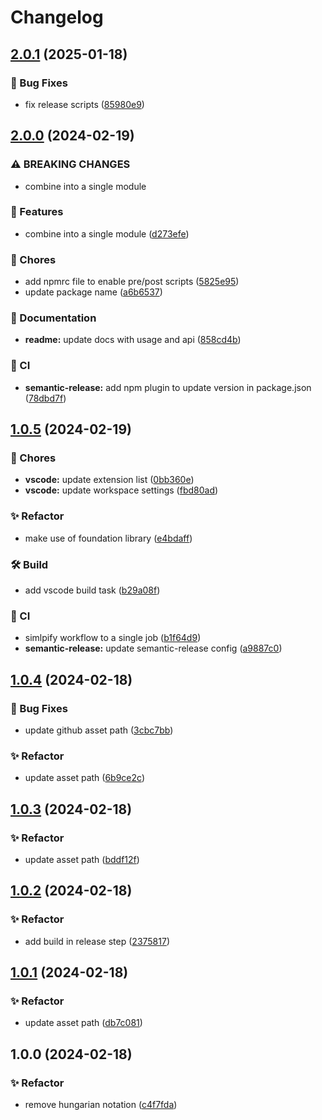 # Changelog

## [2.0.1](https://github.com/Norgate-AV/NAVDatabase.Amx.AMX-CTC-1402/compare/v2.0.0...v2.0.1) (2025-01-18)

### 🐛 Bug Fixes

- fix release scripts ([85980e9](https://github.com/Norgate-AV/NAVDatabase.Amx.AMX-CTC-1402/commit/85980e9ba9ba6cae6b3be2041882514b6d3f84ce))

## [2.0.0](https://github.com/Norgate-AV/NAVDatabase.Amx.AMX-CTC-1402/compare/v1.0.5...v2.0.0) (2024-02-19)

### ⚠ BREAKING CHANGES

- combine into a single module

### 🌟 Features

- combine into a single module ([d273efe](https://github.com/Norgate-AV/NAVDatabase.Amx.AMX-CTC-1402/commit/d273efec67cbfaf6f2d0d3bc56bc3e2e11662783))

### 🧰 Chores

- add npmrc file to enable pre/post scripts ([5825e95](https://github.com/Norgate-AV/NAVDatabase.Amx.AMX-CTC-1402/commit/5825e95e551c3ebec3f60a2f8ae26575b8723f97))
- update package name ([a6b6537](https://github.com/Norgate-AV/NAVDatabase.Amx.AMX-CTC-1402/commit/a6b65372d8759a0757f5c31c5c8378f9bbbb417b))

### 📖 Documentation

- **readme:** update docs with usage and api ([858cd4b](https://github.com/Norgate-AV/NAVDatabase.Amx.AMX-CTC-1402/commit/858cd4bbaf4b7062e26ec8e030a339dbb9411360))

### 🤖 CI

- **semantic-release:** add npm plugin to update version in package.json ([78dbd7f](https://github.com/Norgate-AV/NAVDatabase.Amx.AMX-CTC-1402/commit/78dbd7ff1de109595d6b46e643be483eb6e3bf6c))

## [1.0.5](https://github.com/Norgate-AV/NAVDatabase.Amx.AMX-CTC-1402/compare/v1.0.4...v1.0.5) (2024-02-19)

### 🧰 Chores

- **vscode:** update extension list ([0bb360e](https://github.com/Norgate-AV/NAVDatabase.Amx.AMX-CTC-1402/commit/0bb360eb39ffcfc72bcec973d86c180c98d0b5c2))
- **vscode:** update workspace settings ([fbd80ad](https://github.com/Norgate-AV/NAVDatabase.Amx.AMX-CTC-1402/commit/fbd80ad90e6260a6a9d55afdcb145e9d642648ca))

### ✨ Refactor

- make use of foundation library ([e4bdaff](https://github.com/Norgate-AV/NAVDatabase.Amx.AMX-CTC-1402/commit/e4bdaff97534ee79d6596654d58e609075fe287e))

### 🛠️ Build

- add vscode build task ([b29a08f](https://github.com/Norgate-AV/NAVDatabase.Amx.AMX-CTC-1402/commit/b29a08fcb70e12b344af65df0552f841c3152021))

### 🤖 CI

- simlpify workflow to a single job ([b1f64d9](https://github.com/Norgate-AV/NAVDatabase.Amx.AMX-CTC-1402/commit/b1f64d9863a26d3524ac20c216bd2ceebdd3ff60))
- **semantic-release:** update semantic-release config ([a9887c0](https://github.com/Norgate-AV/NAVDatabase.Amx.AMX-CTC-1402/commit/a9887c0aec9db04123f5b0213a907740d89c28ea))

## [1.0.4](https://github.com/Norgate-AV/NAVDatabase.Amx.AMX-CTC-1402/compare/v1.0.3...v1.0.4) (2024-02-18)

### 🐛 Bug Fixes

- update github asset path ([3cbc7bb](https://github.com/Norgate-AV/NAVDatabase.Amx.AMX-CTC-1402/commit/3cbc7bb04c81d72127d995a9828df62b04168abe))

### ✨ Refactor

- update asset path ([6b9ce2c](https://github.com/Norgate-AV/NAVDatabase.Amx.AMX-CTC-1402/commit/6b9ce2cf522a7964eb0c8febe8cd84912a28a5c1))

## [1.0.3](https://github.com/Norgate-AV/NAVDatabase.Amx.AMX-CTC-1402/compare/v1.0.2...v1.0.3) (2024-02-18)

### ✨ Refactor

- update asset path ([bddf12f](https://github.com/Norgate-AV/NAVDatabase.Amx.AMX-CTC-1402/commit/bddf12f45d945da314254162dc6899a5cfd61e99))

## [1.0.2](https://github.com/Norgate-AV/NAVDatabase.Amx.AMX-CTC-1402/compare/v1.0.1...v1.0.2) (2024-02-18)

### ✨ Refactor

- add build in release step ([2375817](https://github.com/Norgate-AV/NAVDatabase.Amx.AMX-CTC-1402/commit/23758173a495f501d716f15ee3704fa385baab45))

## [1.0.1](https://github.com/Norgate-AV/NAVDatabase.Amx.AMX-CTC-1402/compare/v1.0.0...v1.0.1) (2024-02-18)

### ✨ Refactor

- update asset path ([db7c081](https://github.com/Norgate-AV/NAVDatabase.Amx.AMX-CTC-1402/commit/db7c0813e29f2f9ddcb0c25ab2c2bcd138dbf0dd))

## 1.0.0 (2024-02-18)

### ✨ Refactor

- remove hungarian notation ([c4f7fda](https://github.com/Norgate-AV/NAVDatabase.Amx.AMX-CTC-1402/commit/c4f7fdadfcdf64bfcf3289f650cd0f27e09e178d))
